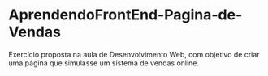 # AprendendoFrontEnd-Pagina-de-Vendas
Exercício proposta na aula de Desenvolvimento Web, com objetivo de criar uma página que simulasse um sistema de vendas online.
